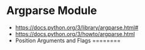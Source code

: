 
# Argparse Module

- <https://docs.python.org/3/library/argparse.html#>
- <https://docs.python.org/3/howto/argparse.html>
- Position Arguments and Flags
========
